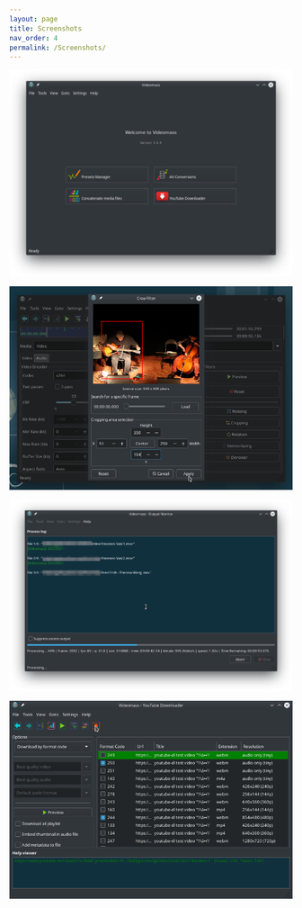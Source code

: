 ```yaml
---
layout: page
title: Screenshots
nav_order: 4
permalink: /Screenshots/
---   
```


![Image](/images/screenshots/HomePanel.png)   

![Image](/images/screenshots/crop-filter.png)   

![Image](/images/screenshots/FileProcessing.png)   

![Image](/images/screenshots/download.png)  
